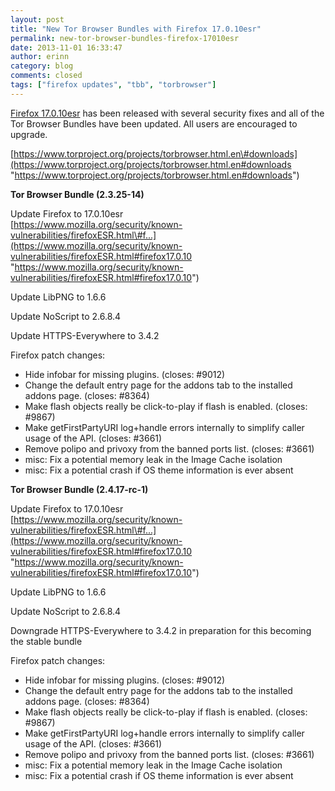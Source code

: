 ```yaml
---
layout: post
title: "New Tor Browser Bundles with Firefox 17.0.10esr"
permalink: new-tor-browser-bundles-firefox-17010esr
date: 2013-11-01 16:33:47
author: erinn
category: blog
comments: closed
tags: ["firefox updates", "tbb", "torbrowser"]
---
```


[Firefox 17.0.10esr](https://www.mozilla.org/security/known-vulnerabilities/firefoxESR.html#firefox17.0.10) has been released with several security fixes and all of the Tor Browser Bundles have been updated. All users are encouraged to upgrade.

[https://www.torproject.org/projects/torbrowser.html.en\#downloads](https://www.torproject.org/projects/torbrowser.html.en#downloads "https://www.torproject.org/projects/torbrowser.html.en#downloads")

**Tor Browser Bundle (2.3.25-14)**

Update Firefox to 17.0.10esr  
 [https://www.mozilla.org/security/known-vulnerabilities/firefoxESR.html\#f...](https://www.mozilla.org/security/known-vulnerabilities/firefoxESR.html#firefox17.0.10 "https://www.mozilla.org/security/known-vulnerabilities/firefoxESR.html#firefox17.0.10")

Update LibPNG to 1.6.6

Update NoScript to 2.6.8.4

Update HTTPS-Everywhere to 3.4.2

Firefox patch changes:

-   Hide infobar for missing plugins. (closes: \#9012)
-   Change the default entry page for the addons tab to the installed addons page. (closes: \#8364)
-   Make flash objects really be click-to-play if flash is enabled. (closes: \#9867)
-   Make getFirstPartyURI log+handle errors internally to simplify caller usage of the API. (closes: \#3661)
-   Remove polipo and privoxy from the banned ports list. (closes: \#3661)
-   misc: Fix a potential memory leak in the Image Cache isolation
-   misc: Fix a potential crash if OS theme information is ever absent

**Tor Browser Bundle (2.4.17-rc-1)**

Update Firefox to 17.0.10esr  
 [https://www.mozilla.org/security/known-vulnerabilities/firefoxESR.html\#f...](https://www.mozilla.org/security/known-vulnerabilities/firefoxESR.html#firefox17.0.10 "https://www.mozilla.org/security/known-vulnerabilities/firefoxESR.html#firefox17.0.10")

Update LibPNG to 1.6.6

Update NoScript to 2.6.8.4

Downgrade HTTPS-Everywhere to 3.4.2 in preparation for this becoming the stable bundle

Firefox patch changes:

-   Hide infobar for missing plugins. (closes: \#9012)
-   Change the default entry page for the addons tab to the installed addons page. (closes: \#8364)
-   Make flash objects really be click-to-play if flash is enabled. (closes: \#9867)
-   Make getFirstPartyURI log+handle errors internally to simplify caller usage of the API. (closes: \#3661)
-   Remove polipo and privoxy from the banned ports list. (closes: \#3661)
-   misc: Fix a potential memory leak in the Image Cache isolation
-   misc: Fix a potential crash if OS theme information is ever absent

